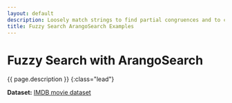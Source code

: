 ```yaml
---
layout: default
description: Loosely match strings to find partial congruences and to compensate for typing errors
title: Fuzzy Search ArangoSearch Examples
---
```

# Fuzzy Search with ArangoSearch

{{ page.description }}
{:class="lead"}

**Dataset:** [IMDB movie dataset](arangosearch-example-datasets.html#imdb-movie-dataset)

